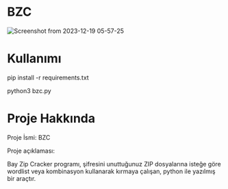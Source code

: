 # BZC
![Screenshot from 2023-12-19 05-57-25](https://github.com/baycpp/BZC/assets/124257665/f84fe420-07d6-44ef-a788-8a0e7847e355)

# Kullanımı
pip install -r requirements.txt

python3 bzc.py

# Proje Hakkında
Proje İsmi: BZC

Proje açıklaması:

Bay Zip Cracker programı, şifresini unuttuğunuz ZIP dosyalarına isteğe göre wordlist veya kombinasyon kullanarak kırmaya çalışan, python ile yazılmış bir araçtır.
